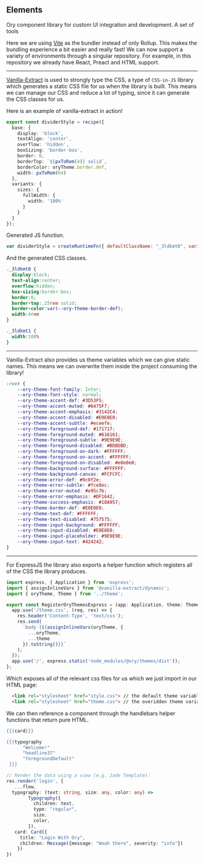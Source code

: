 ## Elements

Ory component library for custom UI integration and development. A set of tools 

Here we are using [Vite](https://vitejs.dev/) as the bundler instead of only Rollup. This makes the bundling experience a bit easier and really fast! We can now support a variety of environments through a singular repository. For example, in this repository we already have React, Preact and HTML support. 

---

[Vanilla-Extract](https://vanilla-extract.style/) is used to strongly type the CSS, a type of `CSS-in-JS` library which generates a static CSS file for us when the library is built. This means we can manage our CSS and reduce a lot of typing, since it can generate the CSS classes for us.

Here is an example of vanilla-extract in action!

```ts
export const dividerStyle = recipe({
  base: {
    display: 'block',
    textAlign: 'center',
    overflow: 'hidden',
    boxSizing: 'border-box',
    border: 0,
    borderTop: `${pxToRem(4)} solid`,
    borderColor: oryTheme.border.def,
    width: pxToRem(64)
  },
  variants: {
    sizes: {
      fullWidth: {
        width: '100%'
      }
    }
  }
});
```
Generated JS function.

```js
var dividerStyle = createRuntimeFn({ defaultClassName: "_3ldkmt0", variantClassNames: { sizes: { fullWidth: "_3ldkmt1" } }, defaultVariants: {}, compoundVariants: [] });
```

And the generated CSS classes.

```css
._3ldkmt0 {
  display:block;
  text-align:center;
  overflow:hidden;
  box-sizing:border-box;
  border:0;
  border-top:.25rem solid;
  border-color:var(--ory-theme-border-def);
  width:4rem
}

._3ldkmt1 {
  width:100%
}
```

---

Vanilla-Extract also provides us theme variables which we can give static names. This means we can overwrite them inside the project consuming the library!

```css
:root {
    --ory-theme-font-family: Inter;
    --ory-theme-font-style: normal;
    --ory-theme-accent-def: #3D53F5;
    --ory-theme-accent-muted: #6475F7;
    --ory-theme-accent-emphasis: #3142C4;
    --ory-theme-accent-disabled: #E0E0E0;
    --ory-theme-accent-subtle: #eceefe;
    --ory-theme-foreground-def: #171717;
    --ory-theme-foreground-muted: #616161;
    --ory-theme-foreground-subtle: #9E9E9E;
    --ory-theme-foreground-disabled: #BDBDBD;
    --ory-theme-foreground-on-dark: #FFFFFF;
    --ory-theme-foreground-on-accent: #FFFFFF;
    --ory-theme-foreground-on-disabled: #e0e0e0;
    --ory-theme-background-surface: #FFFFFF;
    --ory-theme-background-canvas: #FCFCFC;
    --ory-theme-error-def: #9c0f2e;
    --ory-theme-error-subtle: #fce8ec;
    --ory-theme-error-muted: #e95c7b;
    --ory-theme-error-emphasis: #DF1642;
    --ory-theme-success-emphasis: #18A957;
    --ory-theme-border-def: #E0E0E0;
    --ory-theme-text-def: #FFFFFF;
    --ory-theme-text-disabled: #757575;
    --ory-theme-input-background: #FFFFFF;
    --ory-theme-input-disabled: #E0E0E0;
    --ory-theme-input-placeholder: #9E9E9E;
    --ory-theme-input-text: #424242;
}
```

---

For ExpressJS the library also exports a helper function which registers all of the CSS the library produces.

```ts
import express, { Application } from 'express';
import { assignInlineVars } from '@vanilla-extract/dynamic';
import { oryTheme, Theme } from '../theme';

export const RegisterOryThemesExpress = (app: Application, theme: Theme) => {
  app.use('/theme.css', (req, res) => {
    res.header('Content-Type', 'text/css');
    res.send(
      `body {${assignInlineVars(oryTheme, {
        ...oryTheme,
        ...theme
      }).toString()}}`
    );
  });
  app.use('/', express.static('node_modules/@ory/themes/dist'));
};
```

Which exposes all of the relevant css files for us which we just import in our HTML page:

```html
  <link rel="stylesheet" href="style.css"> // the default theme variables
  <link rel="stylesheet" href="theme.css"> // the overidden theme variables
```

We can then reference a component through the handlebars helper functions that return pure HTML.

```handlebars
{{{card}}}

{{{typography
      "Welcome!"
      "headline37"
      "foregroundDefault"
 }}}
```

```ts
// Render the data using a view (e.g. Jade Template):
res.render('login', {
   ...flow,
  typography: (text: string, size: any, color: any) =>
        Typography({
          children: text,
          type: "regular",
          size,
          color,
        }),
   card: Card({
     title: "Login With Ory",
     children: Message({message: "Woah there", severity: "info"})
    })
})
```

